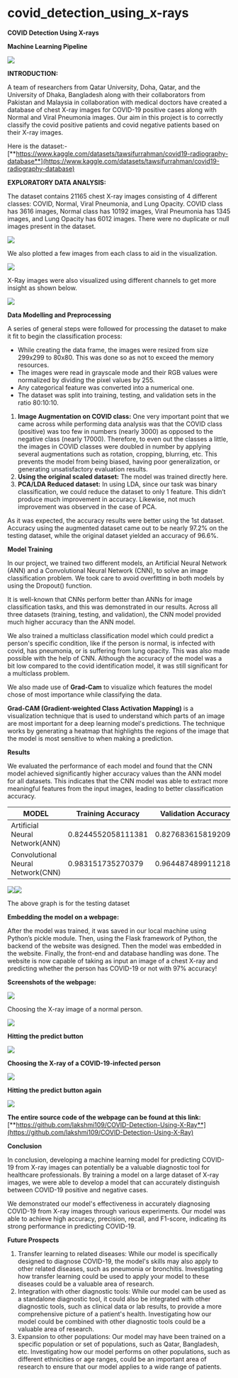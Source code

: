 # covid_detection_using_x-rays
**COVID Detection Using X-rays**

**Machine Learning Pipeline**

![](./images_readme/ml_pipeline.png)

**INTRODUCTION:**

A team of researchers from Qatar University, Doha, Qatar, and the University of Dhaka, Bangladesh along with their collaborators from Pakistan and Malaysia in collaboration with medical doctors have created a database of chest X-ray images for COVID-19 positive cases along with Normal and Viral Pneumonia images. Our aim in this project is to correctly classify the covid positive patients and covid negative patients based on their X-ray images.

Here is the dataset:- [**https://www.kaggle.com/datasets/tawsifurrahman/covid19-radiography-database**](https://www.kaggle.com/datasets/tawsifurrahman/covid19-radiography-database)

**EXPLORATORY DATA ANALYSIS:**

The dataset contains 21165 chest X-ray images consisting of 4 different classes: COVID, Normal, Viral Pneumonia, and Lung Opacity. COVID class has 3616 images, Normal class has 10192 images, Viral Pneumonia has 1345 images, and Lung Opacity has 6012 images. There were no duplicate or null images present in the dataset.

**![](./images_readme/count_plot.png)**

We also plotted a few images from each class to aid in the visualization.

![](./images_readme/visualize_1.png)

X-Ray images were also visualized using different channels to get more insight as shown below.

**![](./images_readme/visualize_2.png)**

**Data Modelling and Preprocessing**

A series of general steps were followed for processing the dataset to make it fit to begin the classification process:

-   While creating the data frame, the images were resized from size 299x299 to 80x80. This was done so as not to exceed the memory resources.
-   The images were read in grayscale mode and their RGB values were normalized by dividing the pixel values by 255.
-   Any categorical feature was converted into a numerical one.
-   The dataset was split into training, testing, and validation sets in the ratio 80:10:10.
1.  **Image Augmentation on COVID class:** One very important point that we came across while performing data analysis was that the COVID class (positive) was too few in numbers (nearly 3000) as opposed to the negative class (nearly 17000). Therefore, to even out the classes a little, the images in COVID classes were doubled in number by applying several augmentations such as rotation, cropping, blurring, etc. This prevents the model from being biased, having poor generalization, or generating unsatisfactory evaluation results.
2.  **Using the original scaled dataset:** The model was trained directly here.
3.  **PCA/LDA Reduced dataset:** In using LDA, since our task was binary classification, we could reduce the dataset to only 1 feature. This didn’t produce much improvement in accuracy. Likewise, not much improvement was observed in the case of PCA.

As it was expected, the accuracy results were better using the 1st dataset. Accuracy using the augmented dataset came out to be nearly 97.2% on the testing dataset, while the original dataset yielded an accuracy of 96.6%.

**Model Training**

In our project, we trained two different models, an Artificial Neural Network (ANN) and a Convolutional Neural Network (CNN), to solve an image classification problem. We took care to avoid overfitting in both models by using the Dropout() function.

It is well-known that CNNs perform better than ANNs for image classification tasks, and this was demonstrated in our results. Across all three datasets (training, testing, and validation), the CNN model provided much higher accuracy than the ANN model.

We also trained a multiclass classification model which could predict a person's specific condition, like if the person is normal, is infected with covid, has pneumonia, or is suffering from lung opacity. This was also made possible with the help of CNN. Although the accuracy of the model was a bit low compared to the covid identification model, it was still significant for a multiclass problem.

We also made use of **Grad-Cam** to visualize which features the model chose of most importance while classifying the data.

**Grad-CAM (Gradient-weighted Class Activation Mapping)** is a visualization technique that is used to understand which parts of an image are most important for a deep learning model's predictions. The technique works by generating a heatmap that highlights the regions of the image that the model is most sensitive to when making a prediction.

**Results**

We evaluated the performance of each model and found that the CNN model achieved significantly higher accuracy values than the ANN model for all datasets. This indicates that the CNN model was able to extract more meaningful features from the input images, leading to better classification accuracy.

| MODEL                             | Training Accuracy  | Validation Accuracy | Testing Accuracy   |
|-----------------------------------|--------------------|---------------------|--------------------|
| Artificial Neural Network(ANN)    | 0.8244552058111381 | 0.827683615819209   | 0.803549818475191  |
| Convolutional Neural Network(CNN) | 0.983151735270379  | 0.9644874899112187  | 0.972922146026623  |

![](./images_readme/acc.png)![](./images_readme/acc_plt.png)

The above graph is for the testing dataset

**Embedding the model on a webpage:**

After the model was trained, it was saved in our local machine using Python’s pickle module. Then, using the Flask framework of Python, the backend of the website was designed. Then the model was embedded in the website. Finally, the front-end and database handling was done. The website is now capable of taking as input an image of a chest X-ray and predicting whether the person has COVID-19 or not with 97% accuracy!

**Screenshots of the webpage:**

![](./images_readme/web_1.png)

Choosing the X-ray image of a normal person.

**![](./images_readme/web_2.png)**

**Hitting the predict button**

**![](./images_readme/web_3.png)**

**Choosing the X-ray of a COVID-19-infected person**

**![](./images_readme/web_4.png)**

**Hitting the predict button again**

**![](./images_readme/web_5.png)**

**The entire source code of the webpage can be found at this link:** [**https://github.com/lakshmi109/COVID-Detection-Using-X-Ray**](https://github.com/lakshmi109/COVID-Detection-Using-X-Ray)

**Conclusion**

In conclusion, developing a machine learning model for predicting COVID-19 from X-ray images can potentially be a valuable diagnostic tool for healthcare professionals. By training a model on a large dataset of X-ray images, we were able to develop a model that can accurately distinguish between COVID-19 positive and negative cases.

We demonstrated our model's effectiveness in accurately diagnosing COVID-19 from X-ray images through various experiments. Our model was able to achieve high accuracy, precision, recall, and F1-score, indicating its strong performance in predicting COVID-19.

**Future Prospects**

1.  Transfer learning to related diseases: While our model is specifically designed to diagnose COVID-19, the model's skills may also apply to other related diseases, such as pneumonia or bronchitis. Investigating how transfer learning could be used to apply your model to these diseases could be a valuable area of research.
2.  Integration with other diagnostic tools: While our model can be used as a standalone diagnostic tool, it could also be integrated with other diagnostic tools, such as clinical data or lab results, to provide a more comprehensive picture of a patient's health. Investigating how our model could be combined with other diagnostic tools could be a valuable area of research.
3.  Expansion to other populations: Our model may have been trained on a specific population or set of populations, such as Qatar, Bangladesh, etc. Investigating how our model performs on other populations, such as different ethnicities or age ranges, could be an important area of research to ensure that our model applies to a wide range of patients.


